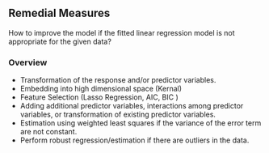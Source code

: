 ## Remedial Measures

How to improve the model if the fitted linear regression model is not appropriate for the given data?

### Overview 

- Transformation of the response and/or predictor variables.
- Embedding into high dimensional space (Kernal)
- Feature Selection (Lasso Regression, AIC, BIC )
- Adding additional predictor variables, interactions among predictor variables, or transformation of existing predictor variables.
- Estimation using weighted least squares if the variance of the error term are not constant.
- Perform robust regression/estimation if there are outliers in the data.

